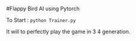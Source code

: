 #Flappy Bird AI using Pytorch

To Start : 
<code>python Trainer.py</code>

It will to perfectly play the game in 3 4 generation.
